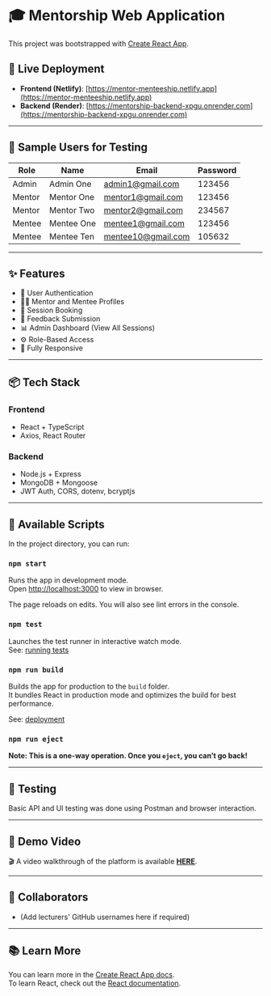 # 🎓 Mentorship Web Application

This project was bootstrapped with [Create React App](https://github.com/facebook/create-react-app).

## 🚀 Live Deployment

- **Frontend (Netlify)**: [https://mentor-menteeship.netlify.app](https://mentor-menteeship.netlify.app)  
- **Backend (Render)**: [https://mentorship-backend-xpgu.onrender.com](https://mentorship-backend-xpgu.onrender.com)

---

## 👥 Sample Users for Testing

| Role   | Name         | Email                  | Password |
|--------|--------------|------------------------|----------|
| Admin  | Admin One    | admin1@gmail.com       | 123456   |
| Mentor | Mentor One   | mentor1@gmail.com      | 123456   |
| Mentor | Mentor Two   | mentor2@gmail.com      | 234567   |
| Mentee | Mentee One   | mentee1@gmail.com      | 123456   |
| Mentee | Mentee Ten   | mentee10@gmail.com     | 105632   |

---

## ✨ Features

- 🔐 User Authentication
- 🧑‍🏫 Mentor and Mentee Profiles
- 📅 Session Booking
- 📝 Feedback Submission
- 📊 Admin Dashboard (View All Sessions)
- ⚙️ Role-Based Access
- 📱 Fully Responsive

---

## 📦 Tech Stack

### Frontend
- React + TypeScript
- Axios, React Router

### Backend
- Node.js + Express
- MongoDB + Mongoose
- JWT Auth, CORS, dotenv, bcryptjs

---

## 📄 Available Scripts

In the project directory, you can run:

### `npm start`
Runs the app in development mode.  
Open [http://localhost:3000](http://localhost:3000) to view in browser.

The page reloads on edits. You will also see lint errors in the console.

### `npm test`
Launches the test runner in interactive watch mode.  
See: [running tests](https://facebook.github.io/create-react-app/docs/running-tests)

### `npm run build`
Builds the app for production to the `build` folder.  
It bundles React in production mode and optimizes the build for best performance.

See: [deployment](https://facebook.github.io/create-react-app/docs/deployment)

### `npm run eject`
**Note: This is a one-way operation. Once you `eject`, you can’t go back!**

---

## 🧪 Testing

Basic API and UI testing was done using Postman and browser interaction.

---

## 🎥 Demo Video

🎬 A video walkthrough of the platform is available [**HERE**](https://www.loom.com/share/02cbede505fa4759a9bf974d82c9d6de?sid=bfab94a1-44d4-4fae-ae86-218b0d5f9b04).

---

## 👥 Collaborators

- (Add lecturers' GitHub usernames here if required)

---

## 📚 Learn More

You can learn more in the [Create React App docs](https://facebook.github.io/create-react-app/docs/getting-started).  
To learn React, check out the [React documentation](https://reactjs.org/).
